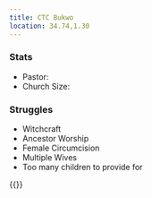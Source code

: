 ```yaml
---
title: CTC Bukwo
location: 34.74,1.30
---
```


### Stats

 - Pastor: 
 - Church Size:


### Struggles

 - Witchcraft
 - Ancestor Worship
 - Female Circumcision
 - Multiple Wives
 - Too many children to provide for

{{<map tiles-url="/map/uganda.pmtiles" marker-points="34.74,1.30">}}
